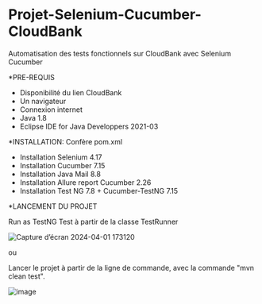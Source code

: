 # Projet-Selenium-Cucumber-CloudBank
Automatisation des tests fonctionnels sur CloudBank avec Selenium Cucumber

*PRE-REQUIS

- Disponibilité du lien CloudBank
- Un navigateur
- Connexion internet
- Java 1.8
- Eclipse IDE for Java Developpers 2021-03

  
*INSTALLATION: Confère pom.xml

- Installation Selenium 4.17
- Installation Cucumber 7.15
- Installation Java Mail 8.8
- Installation Allure report Cucumber 2.26
- Installation Test NG 7.8 + Cucumber-TestNG 7.15


*LANCEMENT DU PROJET

Run as TestNG Test à partir de la classe TestRunner 

![Capture d’écran 2024-04-01 173120](https://github.com/AMaeva-K/Projet-Selenium-Cucumber-CloudBank/assets/114911621/d23fce1c-5038-4aaf-b8d3-f37b335397a3)

ou 


Lancer le projet à partir de la ligne de commande, avec la commande "mvn clean test".

![image](https://github.com/AMaeva-K/Projet-Selenium-Cucumber-CloudBank/assets/114911621/b847556b-9da6-4121-ba34-d754175e3dab)
